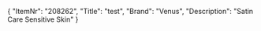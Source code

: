 {
  "ItemNr": "208262",
  "Title": "test",
  "Brand": "Venus",
  "Description": "Satin Care  Sensitive Skin"
}